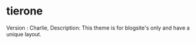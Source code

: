# tierone
Version : Charlie,
Description: This theme is for blogsite's only and have a unique layout.

